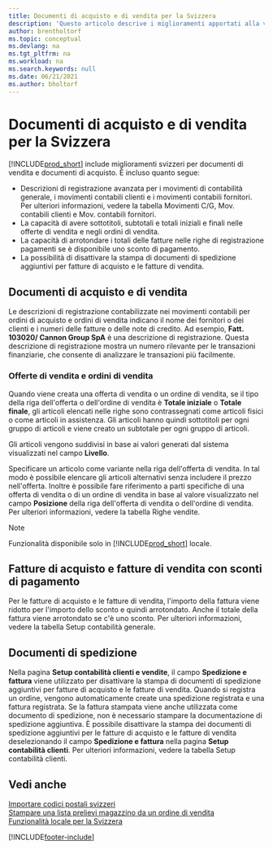 ```yaml
---
title: Documenti di acquisto e di vendita per la Svizzera
description: 'Questo articolo descrive i miglioramenti apportati alla versione svizzera di Business Central, comprese le funzionalità speciali del documento di acquisto e del documento di vendita svizzero.'
author: brentholtorf
ms.topic: conceptual
ms.devlang: na
ms.tgt_pltfrm: na
ms.workload: na
ms.search.keywords: null
ms.date: 06/21/2021
ms.author: bholtorf
---
```

# <a name="swiss-purchase-documents-and-sales-documents"></a>Documenti di acquisto e di vendita per la Svizzera
[!INCLUDE[prod_short](../../includes/prod_short.md)] include miglioramenti svizzeri per documenti di vendita e documenti di acquisto. È incluso quanto segue:  

- Descrizioni di registrazione avanzata per i movimenti di contabilità generale, i movimenti contabili clienti e i movimenti contabili fornitori. Per ulteriori informazioni, vedere la tabella Movimenti C/G, Mov. contabili clienti e Mov. contabili fornitori.  
- La capacità di avere sottotitoli, subtotali e totali iniziali e finali nelle offerte di vendita e negli ordini di vendita.  
- La capacità di arrotondare i totali delle fatture nelle righe di registrazione pagamenti se è disponibile uno sconto di pagamento.  
- La possibilità di disattivare la stampa di documenti di spedizione aggiuntivi per fatture di acquisto e le fatture di vendita.  

## <a name="purchase-documents-and-sales-documents"></a>Documenti di acquisto e di vendita
Le descrizioni di registrazione contabilizzate nei movimenti contabili per ordini di acquisto e ordini di vendita indicano il nome dei fornitori o dei clienti e i numeri delle fatture o delle note di credito. Ad esempio, **Fatt. 103020/ Cannon Group SpA** è una descrizione di registrazione. Questa descrizione di registrazione mostra un numero rilevante per le transazioni finanziarie, che consente di analizzare le transazioni più facilmente.  

### <a name="sales-quotes-and-sales-orders"></a>Offerte di vendita e ordini di vendita
Quando viene creata una offerta di vendita o un ordine di vendita, se il tipo della riga dell'offerta o dell'ordine di vendita è **Totale iniziale** o **Totale finale**, gli articoli elencati nelle righe sono contrassegnati come articoli fisici o come articoli in assistenza. Gli articoli hanno quindi sottotitoli per ogni gruppo di articoli e viene creato un subtotale per ogni gruppo di articoli.  

Gli articoli vengono suddivisi in base ai valori generati dal sistema visualizzati nel campo **Livello**.  

Specificare un articolo come variante nella riga dell'offerta di vendita. In tal modo è possibile elencare gli articoli alternativi senza includere il prezzo nell'offerta. Inoltre è possibile fare riferimento a parti specifiche di una offerta di vendita o di un ordine di vendita in base al valore visualizzato nel campo **Posizione** della riga dell'offerta di vendita o dell'ordine di vendita. Per ulteriori informazioni, vedere la tabella Righe vendite.  

> [!NOTE]
> Funzionalità disponibile solo in [!INCLUDE[prod_short](../../includes/prod_short.md)] locale.

## <a name="purchase-invoices-and-sales-invoices-with-payment-discounts"></a>Fatture di acquisto e fatture di vendita con sconti di pagamento
Per le fatture di acquisto e le fatture di vendita, l'importo della fattura viene ridotto per l'importo dello sconto e quindi arrotondato. Anche il totale della fattura viene arrotondato se c'è uno sconto. Per ulteriori informazioni, vedere la tabella Setup contabilità generale.  

## <a name="shipment-documents"></a>Documenti di spedizione
Nella pagina **Setup contabilità clienti e vendite**, il campo **Spedizione e fattura** viene utilizzato per disattivare la stampa di documenti di spedizione aggiuntivi per fatture di acquisto e le fatture di vendita. Quando si registra un ordine, vengono automaticamente create una spedizione registrata e una fattura registrata. Se la fattura stampata viene anche utilizzata come documento di spedizione, non è necessario stampare la documentazione di spedizione aggiuntiva. È possibile disattivare la stampa dei documenti di spedizione aggiuntivi per le fatture di acquisto e le fatture di vendita deselezionando il campo **Spedizione e fattura** nella pagina **Setup contabilità clienti**. Per ulteriori informazioni, vedere la tabella Setup contabilità clienti.  

## <a name="see-also"></a>Vedi anche
 [Importare codici postali svizzeri](how-to-import-swiss-post-codes.md)   
 [Stampare una lista prelievi magazzino da un ordine di vendita](how-to-print-an-inventory-picking-list-from-a-sales-order.md)   
 [Funzionalità locale per la Svizzera](switzerland-local-functionality.md)


[!INCLUDE[footer-include](../../includes/footer-banner.md)]
